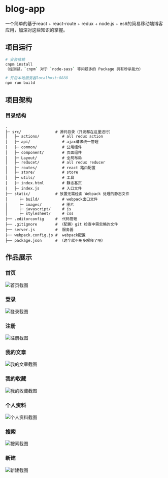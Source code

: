 # blog-app
一个简单的基于react + react-route + redux + node.js + es6的简易移动端博客应用，加深对这些知识的掌握。

## 项目运行
``` bash
# 安装依赖
cnpm install
（经测试，`cnpm` 对于 `node-sass` 等问题多的 Package 拥有秒杀能力）

# 开启本地服务器localhost:8888
npm run build
```


## 项目架构
### 目录结构
```
.
├─ src/               # 源码目录（开发都在这里进行）
│   ├─ actions/          # all redux action 
│   ├─ api/              # ajax请求统一管理
│   ├─ common/           # 公用组件
│   ├─ component/        # 页面组件
│   ├─ Layout/           # 全局布局
│   ├─ reducet/          # all redux reducer
│   ├─ routes/           # react 路由配置
│   ├─ store/            # store
│   ├─ utils/            # 工具
|   ├─ index.html        # 静态基页
|   ├─ index.js          # 入口文件
├── static/           # 放置无需经由 Webpack 处理的静态文件
│     ├─ build/          # webpack出口文件
│     ├─ images/         # 图片
│     ├─ javascript/     # js
│     ├─ stylesheet/     # css
├── .editorconfig     #  代码管理
├── .gitignore        # （配置）git 检查中需忽略的文件
├── server.js         #  服务器
├── webpack.config.js #  webpack配置
├── package.json      # （这个就不用多解释了吧）
```

## 作品展示
###  首页
![首页截图](https://github.com/ju1234/blog-app/blob/test/static/images/demo/index.jpg)

###  登录
![登录截图](https://github.com/ju1234/blog-app/blob/test/static/images/demo/login.jpg)

###   注册
![注册截图](https://github.com/ju1234/blog-app/blob/test/static/images/demo/reg.jpg)

###   我的文章
![我的文章截图](https://github.com/ju1234/blog-app/blob/test/static/images/demo/myArticle.jpg)
 
###   我的收藏
![我的收藏截图](https://github.com/ju1234/blog-app/blob/test/static/images/demo/myFavoite.jpg)

###  个人资料
![个人资料截图](https://github.com/ju1234/blog-app/blob/test/static/images/demo/personal.jpg)

###   搜索
![搜索截图](https://github.com/ju1234/blog-app/blob/test/static/images/demo/search.jpg)

###   新建
![新建截图](https://github.com/ju1234/blog-app/blob/test/static/images/demo/write.jpg)

